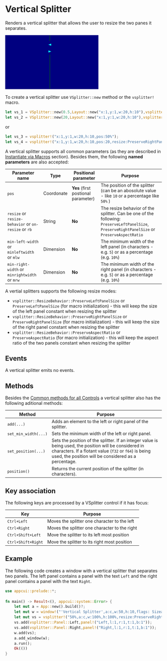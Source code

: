 # Vertical Splitter

Renders a vertical splitter that allows the user to resize the two panes it separates.

<img src="img/vsplitter.png" width=300/>

To create a vertical splitter use `VSplitter::new` method or the `vsplitter!` macro.

```rust
let vs_1 = VSplitter::new(0.5,Layout::new("x:1,y:1,w:20,h:10"),vsplitter::ResizeBehavior::PreserveRightPanelSize);
let vs_2 = VSplitter::new(20,Layout::new("x:1,y:1,w:20,h:10"),vsplitter::ResizeBehavior::PreserveRightPanelSize);
```

or

```rust
let vs_3 = vsplitter!("x:1,y:1,w:20,h:10,pos:50%");
let vs_4 = vsplitter!("x:1,y:1,w:20,h:10,pos:20,resize:PreserveRightPanelSize");
```


A vertical splitter supports all common parameters (as they are described in [Instantiate via Macros](../instantiate_via_macros.md) section). Besides them, the following **named parameters** are also accepted:

| Parameter name                                       | Type       | Positional parameter                | Purpose                                                                                                                                      |
| ---------------------------------------------------- | ---------- | ----------------------------------- | -------------------------------------------------------------------------------------------------------------------------------------------- |
| `pos`                                                | Coordonate | **Yes** (first postional parameter) | The position of the splitter (can be an abosolute value - like `10` or a percentage like `50%` )                                             |
| `resize` or `resize-behavior` or `on-resize` or `rb` | String     | **No**                              | The resize behavior of the splitter. Can be one of the following: `PreserveLeftPanelSize`, `PreserveRightPanelSize` or `PreserveAspectRatio` |
| `min-left-width` or `minleftwidth` or `mlw`          | Dimension  | **No**                              | The minimum width of the left panel (in characters - e.g. `5`) or as a percentage (e.g. `10%`)                                               |
| `min-right-width` or `minrightwidth` or `mrw`        | Dimension  | **No**                              | The minimum width of the right panel (in characters - e.g. `5`) or as a percentage (e.g. `10%`)                                              |

A vertial splitters supports the following resize modes:
* `vsplitter::ResizeBehavior::PreserveLeftPanelSize` or `PreserveLeftPanelSize` (for macro initialization) - this will keep the size of the left panel constant when resizing the splitter  
* `vsplitter::ResizeBehavior::PreserveRightPanelSize` or `PreserveRightPanelSize` (for macro initialization) - this will keep the size of the right panel constant when resizing the splitter   
* `vsplitter::ResizeBehavior::PreserveAspectRatio` or `PreserveAspectRatio` (for macro initialization) - this will keep the aspect ratio of the two panels constant when resizing the splitter  


## Events

A vertical splitter emits no events.

## Methods

Besides the [Common methods for all Controls](../common_methods.md) a vertical splitter also has the following aditional methods:

| Method               | Purpose                                                                                                                                                                                                                   |
| -------------------- | ------------------------------------------------------------------------------------------------------------------------------------------------------------------------------------------------------------------------- |
| `add(...)`           | Adds an element to the left or right panel of the splitter.                                                                                                                                                               |
| `set_min_width(...)` | Sets the minimum width of the left or right panel.                                                                                                                                                                        |
| `set_position(...)`  | Sets the position of the splitter.  If an integer value is being used, the position will be considered in characters. If a flotant value (`f32` or `f64`) is being used, the position will be considered as a percentage. |
| `position()`         | Returns the current position of the splitter (in characters).                                                                                                                                                             |

## Key association

The following keys are processed by a VSplitter control if it has focus:

| Key                | Purpose                                       |
| ------------------ | --------------------------------------------- |
| `Ctrl+Left`        | Moves the splitter one character to the left  |
| `Ctrl+Right`       | Moves the splitter one character to the right |
| `Ctrl+Shift+Left`  | Move the splitter to its left most position   |
| `Ctrl+Shift+Right` | Move the splitter to its right most position  |

## Example

The following code creates a window with a vertical splitter that separates two panels. The left panel contains a panel with the text `Left` and the right panel contains a panel with the text `Right`.

```rust
use appcui::prelude::*;

fn main() -> Result<(), appcui::system::Error> {
    let mut a = App::new().build()?;
    let mut w = window!("'Vertical Splitter',a:c,w:50,h:10,flags: Sizeable");
    let mut vs = vsplitter!("50%,a:c,w:100%,h:100%,resize:PreserveRightPanelSize");
    vs.add(vsplitter::Panel::Left,panel!("Left,l:1,r:1,t:1,b:1"));
    vs.add(vsplitter::Panel::Right,panel!("Right,l:1,r:1,t:1,b:1"));
    w.add(vs);
    a.add_window(w);
    a.run();
    Ok(())
}
```